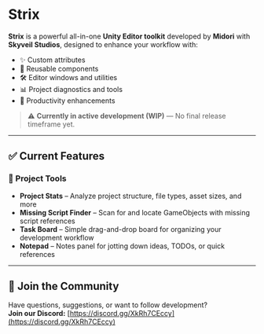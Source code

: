 # Strix

**Strix** is a powerful all-in-one **Unity Editor toolkit** developed by **Midori** with **Skyveil Studios**, designed to enhance your workflow with:

- ✨ Custom attributes
- 🧩 Reusable components
- 🛠️ Editor windows and utilities
- 📊 Project diagnostics and tools
- 🚀 Productivity enhancements

> ⚠️ **Currently in active development (WIP)** — No final release timeframe yet.

---

## ✅ Current Features

### 🧭 Project Tools
- **Project Stats** – Analyze project structure, file types, asset sizes, and more
- **Missing Script Finder** – Scan for and locate GameObjects with missing script references
- **Task Board** – Simple drag-and-drop board for organizing your development workflow
- **Notepad** – Notes panel for jotting down ideas, TODOs, or quick references

---

## 📌 Join the Community

Have questions, suggestions, or want to follow development?  
**Join our Discord:** [https://discord.gg/XkRh7CEccy](https://discord.gg/XkRh7CEccy)